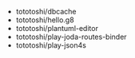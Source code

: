 - tototoshi/dbcache
- tototoshi/hello.g8
- tototoshi/plantuml-editor
- tototoshi/play-joda-routes-binder
- tototoshi/play-json4s
